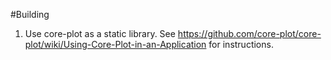 #Building
1. Use core-plot as a static library.  See https://github.com/core-plot/core-plot/wiki/Using-Core-Plot-in-an-Application for instructions.
